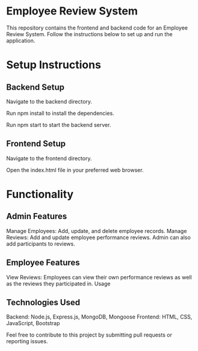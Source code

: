 # Employee Review System

This repository contains the frontend and backend code for an Employee Review System. Follow the instructions below to set up and run the application.

# Setup Instructions

## Backend Setup

Navigate to the backend directory.

Run npm install to install the dependencies.

Run npm start to start the backend server.

## Frontend Setup

Navigate to the frontend directory.

Open the index.html file in your preferred web browser.

# Functionality

## Admin Features

Manage Employees: Add, update, and delete employee records.
Manage Reviews: Add and update employee performance reviews. Admin can also add participants to reviews.

## Employee Features

View Reviews: Employees can view their own performance reviews as well as the reviews they participated in.
Usage

## Technologies Used

Backend: Node.js, Express.js, MongoDB, Mongoose
Frontend: HTML, CSS, JavaScript, Bootstrap

Feel free to contribute to this project by submitting pull requests or reporting issues.
